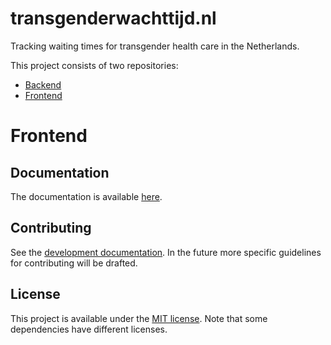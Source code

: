 # transgenderwachttijd.nl

Tracking waiting times for transgender health care in the Netherlands.

This project consists of two repositories:

-   [Backend](https://github.com/DanielleHuisman/transgenderwachttijd-backend)
-   [Frontend](https://github.com/DanielleHuisman/transgenderwachttijd-frontend)

# Frontend

## Documentation

The documentation is available [here](docs/index.md).

## Contributing

See the [development documentation](docs/development.md). In the future more specific guidelines for contributing will be drafted.

## License

This project is available under the [MIT license](LICENSE.md). Note that some dependencies have different licenses.
